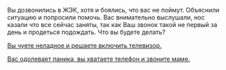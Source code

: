 Вы дозвонились в ЖЭК, хотя и боялись, что вас не поймут. Объяснили
ситуацию и попросили помочь. Вас внимательно выслушали, нос казали
что все сейчас заняты, так как Ваш звонок такой не первый за день и
продеться подождать. Что вы будете делать?

[Вы чуете неладное и решаете включить телевизор.](switch-on-tv/switch-on-tv.md)

[Вас одолевает паника, вы хватаете телефон и звоните маме.](call-mum.md/call-mum.md)